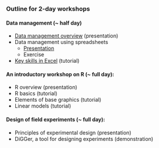 ### Outline for 2-day workshops

#### Data management (~ half day)

+ [Data management overview](https://github.com/PeterAlspach/Ecuador/blob/master/DataManagement/DataManagementOverview.html) (presentation)
+ Data management using spreadsheets
    + [Presentation](https://github.com/PeterAlspach/Ecuador/blob/master/DataManagement/DataManagementUsingSpreadsheets.html)
    + Exercise
+ [Key skills in Excel](https://github.com/PeterAlspach/Ecuador/blob/master/DataManagement/Spreadsheet_-_key_skills.html) (tutorial)

#### An introductory workshop on R (~ full day):
+ R overview (presentation)
+ R basics (tutorial)
+ Elements of base graphics (tutorial)
+ Linear models (tutorial)

#### Design of field experiments (~ full day):
+ Principles of experimental design (presentation)
+ DiGGer, a tool for designing experiments (demonstration)

